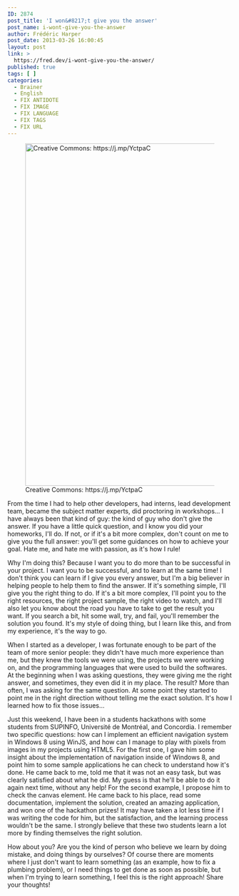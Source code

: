 ```yaml
---
ID: 2874
post_title: 'I won&#8217;t give you the answer'
post_name: i-wont-give-you-the-answer
author: Frédéric Harper
post_date: 2013-03-26 16:00:45
layout: post
link: >
  https://fred.dev/i-wont-give-you-the-answer/
published: true
tags: [ ]
categories:
  - Brainer
  - English
  - FIX ANTIDOTE
  - FIX IMAGE
  - FIX LANGUAGE
  - FIX TAGS
  - FIX URL
---
```

<figure><img alt="Creative Commons: https://j.mp/YctpaC" src="http://fred.dev/wp-content/uploads/2013/03/3269448838_aed667ed1d_b.jpg" width="1024" height="768" /><figcaption> Creative Commons: https://j.mp/YctpaC</figcaption></figure>
From the time I had to help other developers, had interns, lead development team, became the subject matter experts, did proctoring in workshops... I have always been that kind of guy: the kind of guy who don't give the answer. If you have a little quick question, and I know you did your homeworks, I'll do. If not, or if it's a bit more complex, don't count on me to give you the full answer: you'll get some guidances on how to achieve your goal. Hate me, and hate me with passion, as it's how I rule!

Why I'm doing this? Because I want you to do more than to be successful in your project. I want you to be successful, and to learn at the same time! I don't think you can learn if I give you every answer, but I'm a big believer in helping people to help them to find the answer. If it's something simple, I'll give you the right thing to do. If it's a bit more complex, I'll point you to the right resources, the right project sample, the right video to watch, and I'll also let you know about the road you have to take to get the result you want. If you search a bit, hit some wall, try, and fail, you'll remember the solution you found. It's my style of doing thing, but I learn like this, and from my experience, it's the way to go.

When I started as a developer, I was fortunate enough to be part of the team of more senior people: they didn't have much more experience than me, but they knew the tools we were using, the projects we were working on, and the programming languages that were used to build the softwares. At the beginning when I was asking questions, they were giving me the right answer, and sometimes, they even did it in my place. The result? More than often, I was asking for the same question. At some point they started to point me in the right direction without telling me the exact solution. It's how I learned how to fix those issues...

Just this weekend, I have been in a students hackathons with some students from SUPINFO, Université de Montréal, and Concordia. I remember two specific questions: how can I implement an efficient navigation system in Windows 8 using WinJS, and how can I manage to play with pixels from images in my projects using HTML5. For the first one, I gave him some insight about the implementation of navigation inside of Windows 8, and point him to some sample applications he can check to understand how it's done. He came back to me, told me that it was not an easy task, but was clearly satisfied about what he did. My guess is that he'll be able to do it again next time, without any help! For the second example, I propose him to check the canvas element. He came back to his place, read some documentation, implement the solution, created an amazing application, and won one of the hackathon prizes! It may have taken a lot less time if I was writing the code for him, but the satisfaction, and the learning process wouldn't be the same. I strongly believe that these two students learn a lot more by finding themselves the right solution.

How about you? Are you the kind of person who believe we learn by doing mistake, and doing things by ourselves? Of course there are moments where I just don't want to learn something (as an example, how to fix a plumbing problem), or I need things to get done as soon as possible, but when I'm trying to learn something, I feel this is the right approach! Share your thoughts!